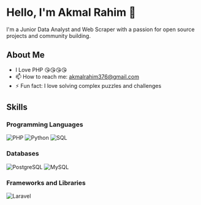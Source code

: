 # Hello, I'm Akmal Rahim 👋

I'm a Junior Data Analyst and Web Scraper with a passion for open source projects and community building.

## About Me
- I Love PHP 😘😘😘😘
- 📫 How to reach me: akmalrahim376@gmail.com
- ⚡ Fun fact: I love solving complex puzzles and challenges

## Skills

### Programming Languages
![PHP](https://img.shields.io/badge/PHP-4479A1?style=for-the-badge&logo=php&logoColor=purple)
![Python](https://img.shields.io/badge/Phyton-4479A1?style=for-the-badge&logo=python&logoColor=yellow)
![SQL](https://img.shields.io/badge/SQL-4479A1?style=for-the-badge&logo=postgresql&logoColor=white)

### Databases
![PostgreSQL](https://img.shields.io/badge/PostgreSQL-336791?style=for-the-badge&logo=postgresql&logoColor=white)
![MySQL](https://img.shields.io/badge/MySQL-4479A1?style=for-the-badge&logo=mysql&logoColor=white)

### Frameworks and Libraries
![Laravel](https://img.shields.io/badge/Laravel-FF2D20?style=for-the-badge&logo=laravel&logoColor=white)

